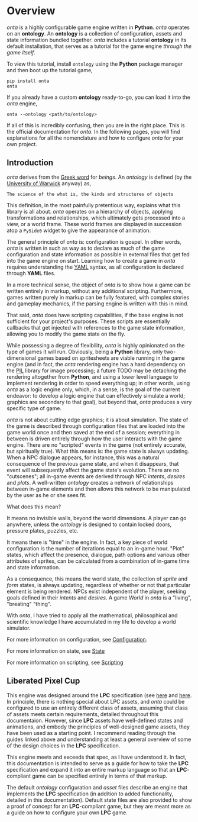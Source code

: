 # Overview

_onta_ is a highly configurable game engine written in **Python**. _onta_ operates on an **ontology**. An **ontology** is a collection of configuration, assets and state information bundled together. _onta_ includes a tutorial **ontology** in its default installation, that serves as a tutorial for the game engine _through the game itself_.

To view this tutorial, install `ontology` using the **Python** package manager and then boot up the tutorial game,

```shell
pip install onta
onta
```

If you already have a custom **ontology** ready-to-go, you can load it into the _onta_ engine,

```
onta --ontology <path/to/ontology>
```

If all of this is incredibly confusing, then you are in the right place. This is the official documentation for _onta_. In the following pages, you will find explanations for all the nomenclature and how to configure _onta_ for your own project.

## Introduction

_onta_ derives from the [Greek word]() for _beings_. An _ontology_ is defined (by the [University of Warwick]() anyway) as,

`The science of the what is, the kinds and structures of objects`

This definition, in the most painfully pretentious way, explains what this library is all about. _onta_ operates on a hierarchy of objects, applying transformations and relationships, which ultimately gets processed into a view, or a world frame. These world frames are displayed in succession atop a `PySide6` widget to give the appearance of animation. 

The general principle of _onta_ is: configuration is gospel. In other words, _onta_ is written in such as way as to declare as much of the game configuration and state information as possible in external files that get fed into the game engine on start. Learning how to create a game in _onta_ requires understanding the [YAML]() syntax, as all configuration is declared through **YAML** files. 

In a more technical sense, the object of _onta_ is to show how a game can be written entirely in markup, without any additional scripting. Furthermore, games written purely in markup can be fully featured, with complex stories and gameplay mechanics, if the parsing engine is written with this in mind.

That said, _onta_ does have scripting capabilities, if the base engine is not sufficient for your project's purposes. These scripts are essentially callbacks that get injected with references to the game state information, allowing you to modify the game state on the fly. 

While possessing a degree of flexibility, _onta_ is highly opinionated on the type of games it will run. Obviously, being a **Python** library, only two-dimensional games based on spritesheets are viable running in the game engine (and in fact, the _onta_ rendering engine has a hard dependency on the [PIL]() library for image processing; a future TODO may be detaching the rendering altogether from **Python**, and using a lower level language to implement rendering in order to speed everything up; in other words, using _onta_ as a logic engine only, which, in a sense, is the goal of the current endeavor: to develop a logic engine that can effectively simulate a world; graphics are secondary to that goal), but beyond that, _onta_ produces a very specific type of game. 

_onta_ is not about cutting edge graphics; it is about simulation. The state of the game is described through configuration files that are loaded into the game world once and then saved at the end of a session; everything in between is driven entirely through how the user interacts with the game engine. There are no "scripted" events in the game (not entirely accurate, but spiritually true). What this means is: the game state is always updating. When a NPC dialogue appears, for instance, this was a natural consequence of the previous game state, and when it disappears, that event will subsequently affect the game state's evolution. There are no "cutscenes"; all in-game events are derived through NPC _intents_, _desires_ and _plots_. A well-written _ontology_ creates a network of relationships between in-game elements and then allows this network to be manipulated by the user as he or she sees fit.

What does this mean? 

It means no invisible walls, beyond the world dimensions. A player can go anywhere, unless the _ontology_ is designed to contain locked doors, pressure plates, puzzles, etc. 

It means there is "time" in the engine. In fact, a key piece of world configuration is the number of iterations equal to an in-game hour. "Plot" states, which affect the presence, dialogue, path options and various other attributes of sprites, can be calculated from a combination of in-game time and state information. 

As a consequence, this means the world state, the collection of _sprite_ and _form_ states, is always updating, regardless of whether or not that particular element is being rendered. NPCs exist independent of the player, seeking goals defined in their _intents_ and _desires_. A game _World_ in _onta_ is a "living", "breating" "thing".

With _onta_, I have tried to apply all the mathematical, philosophical and scientific knowledge I have accumulated in my life to develop a world simulator.

For more information on configuration, see [Configuration](./CONFIGURATION.md).

For more information on state, see [State](./STATE.md)

For more information on scripting, see [Scripting](./SCRIPTING.md)

## Liberated Pixel Cup

This engine was designed around the **LPC** specification (see [here](https://lpc.opengameart.org/static/LPC-Style-Guide/build/styleguide.html) and [here](https://bztsrc.gitlab.io/lpc-refined/). In principle, there is nothing special about LPC assets, and _onta_ could be configured to use an entirely different class of assets, assuming that class of assets meets certain requirements, detailed throughout this documentaion. However, since **LPC** assets have well-defined states and animations, and embody the principles of well-designed game assets, they have been used as a starting point. I recommend reading through the guides linked above and understanding at least a general overview of some of the design choices in the **LPC** specification.

This engine meets and exceeds that spec, as I have understood it. In fact, this documentation is intended to serve as a guide for how to take the **LPC** specification and expand it into an entire markup language so that an **LPC**-compliant game can be specified entirely in terms of that markup. 

The default _ontology_ configuration and _asset_ files describe an engine that implements the **LPC** specification (in addition to added functionality, detailed in this documentation). Default state files are also provided to show a proof of concept for an **LPC**-compliant game, but they are meant more as a guide on how to configure your own **LPC** game.